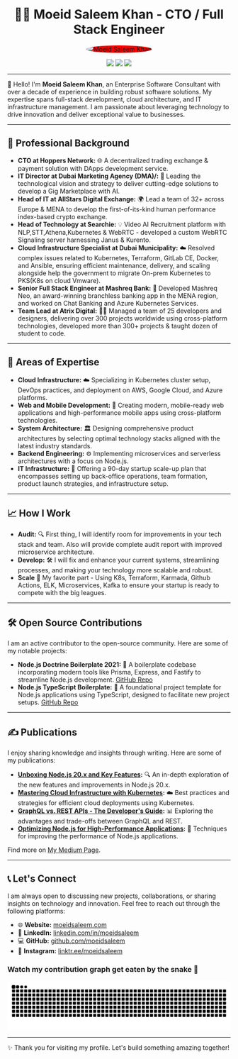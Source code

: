 <h1 align="center">👨‍💻 Moeid Saleem Khan - CTO / Full Stack Engineer</h1>

<p align="center">
  <img src="https://avatars.githubusercontent.com/u/12978602?v=4" alt="Moeid Saleem Khan" width="150" style="border-radius:50%;background-color:red;" />
</p>

<p align="center">
  <img src="https://img.shields.io/badge/-Full--Stack%20Developer-blue?style=for-the-badge&logo=javascript&logoColor=white" />
  <img src="https://img.shields.io/badge/-Cloud%20Architect-forestgreen?style=for-the-badge&logo=aws&logoColor=white" />
  <img src="https://img.shields.io/badge/-Tech%20Leader-orange?style=for-the-badge&logo=git&logoColor=white" />
</p>

---

👋 Hello! I'm **Moeid Saleem Khan**, an Enterprise Software Consultant with over a decade of experience in building robust software solutions. My expertise spans full-stack development, cloud architecture, and IT infrastructure management. I am passionate about leveraging technology to drive innovation and deliver exceptional value to businesses.

---

## 🚀 Professional Background

- **CTO at Hoppers Network:** 🌐 A decentralized trading exchange & payment solution with DApps development service.
- **IT Director at Dubai Marketing Agency (DMA)/:** 🚀 Leading the technological vision and strategy to deliver cutting-edge solutions to develop a Gig Marketplace with AI.
- **Head of IT at AllStars Digital Exchange:** 🌍 Lead a team of 32+ across Europe & MENA to develop the first-of-its-kind human performance index-based crypto exchange.
- **Head of Technology at Searchie:** 💡 Video AI Recruitment platform with NLP,STT,Athena,Kubernetes & WebRTC - developed a custom WebRTC Signaling server harnessing Janus & Kurento.
- **Cloud Infrastructure Specialist at Dubai Municipality:** ☁️ Resolved complex issues related to Kubernetes, Terraform, GitLab CE, Docker, and Ansible, ensuring efficient maintenance, delivery, and scaling alongside help the government to migrate On-prem Kubernetes to PKS(K8s on cloud Vmware).
- **Senior Full Stack Engineer at Mashreq Bank:** 📱 Developed Mashreq Neo, an award-winning branchless banking app in the MENA region, and worked on Chat Banking and Azure Kubernetes Services.
- **Team Lead at Atrix Digital:** 👨‍💻 Managed a team of 25 developers and designers, delivering over 300 projects worldwide using cross-platform technologies, developed more than 300+ projects & taught dozen of student to code.

---

## 🔧 Areas of Expertise

- **Cloud Infrastructure:** ☁️ Specializing in Kubernetes cluster setup, DevOps practices, and deployment on AWS, Google Cloud, and Azure platforms.
- **Web and Mobile Development:** 📱 Creating modern, mobile-ready web applications and high-performance mobile apps using cross-platform technologies.
- **System Architecture:** 🏛️ Designing comprehensive product architectures by selecting optimal technology stacks aligned with the latest industry standards.
- **Backend Engineering:** ⚙️ Implementing microservices and serverless architectures with a focus on Node.js.
- **IT Infrastructure:** 🚀 Offering a 90-day startup scale-up plan that encompasses setting up back-office operations, team formation, product launch strategies, and infrastructure setup.

---

## 📈 How I Work

- **Audit:** 🔍 First thing, I will identify room for improvements in your tech stack and team. Also will provide complete audit report with improved microservice architecture.
- **Develop:** 🛠️ I will fix and enhance your current systems, streamlining processes, and making your technology more scalable and robust.
- **Scale** 🚀 My favorite part - Using K8s, Terraform, Karmada, Github Actions, ELK, Microservices, Kafka to ensure your startup is ready to compete with the big leagues.

---

## 🛠️ Open Source Contributions

I am an active contributor to the open-source community. Here are some of my notable projects:

- **Node.js Doctrine Boilerplate 2021:** 🧰 A boilerplate codebase incorporating modern tools like Prisma, Express, and Fastify to streamline Node.js development. [GitHub Repo](https://github.com/moeidsaleem/nodejs-doctrine-2021)
- **Node.js TypeScript Boilerplate:** 🚀 A foundational project template for Node.js applications using TypeScript, designed to facilitate new project setups. [GitHub Repo](https://github.com/moeidsaleem/nodejs-ts-boilerplate)

---

## ✍️ Publications

I enjoy sharing knowledge and insights through writing. Here are some of my publications:

- **[Unboxing Node.js 20.x and Key Features](https://medium.com/@moeidsaleem/unboxing-node-js-20-x-and-key-features-4e389b208a4d):** 🔍 An in-depth exploration of the new features and improvements in Node.js 20.x.
- **[Mastering Cloud Infrastructure with Kubernetes](https://medium.com/@moeidsaleem/mastering-cloud-infrastructure-with-kubernetes-123abc):** ☁️ Best practices and strategies for efficient cloud deployments using Kubernetes.
- **[GraphQL vs. REST APIs - The Developer's Guide](https://medium.com/@moeidsaleem/graphql-vs-rest-apis-the-developers-guide-456def):** 📊 Exploring the advantages and trade-offs between GraphQL and REST.
- **[Optimizing Node.js for High-Performance Applications](https://medium.com/@moeidsaleem/optimizing-node-js-for-high-performance-applications-789xyz):** 🚀 Techniques for improving the performance of Node.js applications.

Find more on [My Medium Page](https://medium.com/@moeidsaleem).

---



## 📞 Let's Connect

I am always open to discussing new projects, collaborations, or sharing insights on technology and innovation. Feel free to reach out through the following platforms:

- 🌐 **Website:** [moeidsaleem.com](https://www.moeidsaleem.com/)
- 👔 **LinkedIn:** [linkedin.com/in/moeidsaleem](https://linkedin.com/in/moeidsaleem)
- 💻 **GitHub:** [github.com/moeidsaleem](https://github.com/moeidsaleem)
- 📸 **Instagram:** [linktr.ee/moeidsaleem](https://linktr.ee/moeidsaleem)


### Watch my contribution graph get eaten by the snake :snake:

<!-- platane/snk works, it just puts it on a new branch -->
![mishmanners snake gif](https://github.com/mishmanners/MishManners/blob/output/github-snake.svg)

---

✨ Thank you for visiting my profile. Let's build something amazing together!
